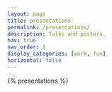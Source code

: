 ```yaml
---
layout: page
title: presentations
permalink: /presentations/
description: Talks and posters.
nav: true
nav_order: 3
display_categories: [work, fun]
horizontal: false
---
```


<!-- pages/presentations.md -->
<div class="presentations">

{% presentations %}

</div>
